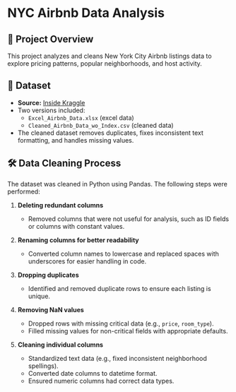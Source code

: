 # NYC Airbnb Data Analysis

## 📌 Project Overview
This project analyzes and cleans New York City Airbnb listings data to explore pricing patterns, popular neighborhoods, and host activity.

## 📂 Dataset
- **Source:** [Inside Kraggle](https://www.kaggle.com/datasets/arianazmoudeh/airbnbopendata)
- Two versions included:
  - `Excel_Airbnb_Data.xlsx` (excel data)
  - `Cleaned_Airbnb_Data_wo_Index.csv` (cleaned data)
- The cleaned dataset removes duplicates, fixes inconsistent text formatting, and handles missing values.

## 🛠️ Data Cleaning Process

The dataset was cleaned in Python using Pandas. The following steps were performed:

1. **Deleting redundant columns**  
   - Removed columns that were not useful for analysis, such as ID fields or columns with constant values.

2. **Renaming columns for better readability**  
   - Converted column names to lowercase and replaced spaces with underscores for easier handling in code.

3. **Dropping duplicates**  
   - Identified and removed duplicate rows to ensure each listing is unique.

4. **Removing NaN values**  
   - Dropped rows with missing critical data (e.g., `price`, `room_type`).
   - Filled missing values for non-critical fields with appropriate defaults.

5. **Cleaning individual columns**  
   - Standardized text data (e.g., fixed inconsistent neighborhood spellings).
   - Converted date columns to datetime format.
   - Ensured numeric columns had correct data types.
